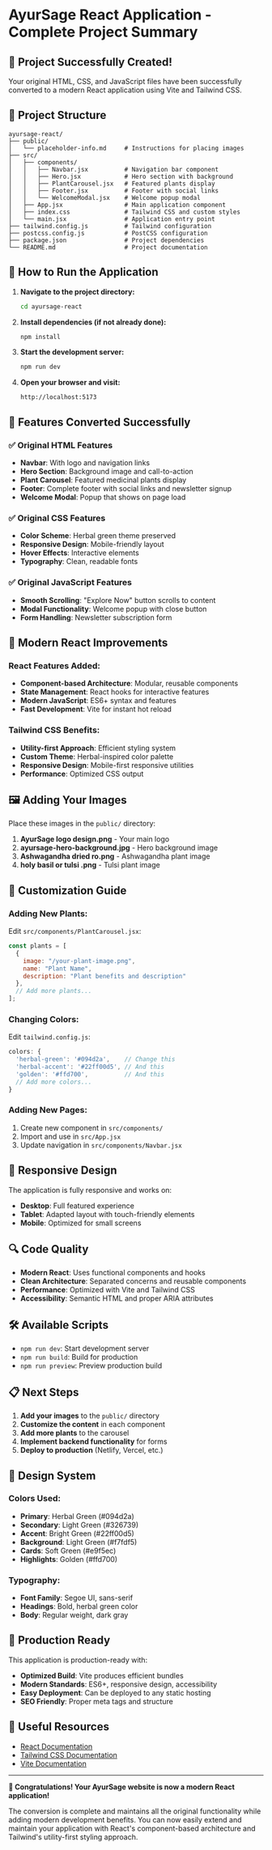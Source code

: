 # AyurSage React Application - Complete Project Summary

## 🎉 Project Successfully Created!

Your original HTML, CSS, and JavaScript files have been successfully converted to a modern React application using Vite and Tailwind CSS.

## 📁 Project Structure

```
ayursage-react/
├── public/
│   └── placeholder-info.md     # Instructions for placing images
├── src/
│   ├── components/
│   │   ├── Navbar.jsx          # Navigation bar component
│   │   ├── Hero.jsx            # Hero section with background
│   │   ├── PlantCarousel.jsx   # Featured plants display
│   │   ├── Footer.jsx          # Footer with social links
│   │   └── WelcomeModal.jsx    # Welcome popup modal
│   ├── App.jsx                 # Main application component
│   ├── index.css               # Tailwind CSS and custom styles
│   └── main.jsx                # Application entry point
├── tailwind.config.js          # Tailwind configuration
├── postcss.config.js           # PostCSS configuration
├── package.json                # Project dependencies
└── README.md                   # Project documentation
```

## 🚀 How to Run the Application

1. **Navigate to the project directory:**
   ```bash
   cd ayursage-react
   ```

2. **Install dependencies (if not already done):**
   ```bash
   npm install
   ```

3. **Start the development server:**
   ```bash
   npm run dev
   ```

4. **Open your browser and visit:**
   ```
   http://localhost:5173
   ```

## 🎨 Features Converted Successfully

### ✅ Original HTML Features
- **Navbar**: With logo and navigation links
- **Hero Section**: Background image and call-to-action
- **Plant Carousel**: Featured medicinal plants display
- **Footer**: Complete footer with social links and newsletter signup
- **Welcome Modal**: Popup that shows on page load

### ✅ Original CSS Features
- **Color Scheme**: Herbal green theme preserved
- **Responsive Design**: Mobile-friendly layout
- **Hover Effects**: Interactive elements
- **Typography**: Clean, readable fonts

### ✅ Original JavaScript Features
- **Smooth Scrolling**: "Explore Now" button scrolls to content
- **Modal Functionality**: Welcome popup with close button
- **Form Handling**: Newsletter subscription form

## 🎯 Modern React Improvements

### React Features Added:
- **Component-based Architecture**: Modular, reusable components
- **State Management**: React hooks for interactive features
- **Modern JavaScript**: ES6+ syntax and features
- **Fast Development**: Vite for instant hot reload

### Tailwind CSS Benefits:
- **Utility-first Approach**: Efficient styling system
- **Custom Theme**: Herbal-inspired color palette
- **Responsive Design**: Mobile-first responsive utilities
- **Performance**: Optimized CSS output

## 🖼️ Adding Your Images

Place these images in the `public/` directory:

1. **AyurSage logo design.png** - Your main logo
2. **ayursage-hero-background.jpg** - Hero background image
3. **Ashwagandha dried ro.png** - Ashwagandha plant image
4. **holy basil or tulsi .png** - Tulsi plant image

## 🔧 Customization Guide

### Adding New Plants:
Edit `src/components/PlantCarousel.jsx`:

```javascript
const plants = [
  {
    image: "/your-plant-image.png",
    name: "Plant Name",
    description: "Plant benefits and description"
  },
  // Add more plants...
];
```

### Changing Colors:
Edit `tailwind.config.js`:

```javascript
colors: {
  'herbal-green': '#094d2a',    // Change this
  'herbal-accent': '#22ff00d5', // And this
  'golden': '#ffd700',          // And this
  // Add more colors...
}
```

### Adding New Pages:
1. Create new component in `src/components/`
2. Import and use in `src/App.jsx`
3. Update navigation in `src/components/Navbar.jsx`

## 📱 Responsive Design

The application is fully responsive and works on:
- **Desktop**: Full featured experience
- **Tablet**: Adapted layout with touch-friendly elements
- **Mobile**: Optimized for small screens

## 🔍 Code Quality

- **Modern React**: Uses functional components and hooks
- **Clean Architecture**: Separated concerns and reusable components
- **Performance**: Optimized with Vite and Tailwind CSS
- **Accessibility**: Semantic HTML and proper ARIA attributes

## 🛠️ Available Scripts

- `npm run dev`: Start development server
- `npm run build`: Build for production
- `npm run preview`: Preview production build

## 📋 Next Steps

1. **Add your images** to the `public/` directory
2. **Customize the content** in each component
3. **Add more plants** to the carousel
4. **Implement backend functionality** for forms
5. **Deploy to production** (Netlify, Vercel, etc.)

## 🎨 Design System

### Colors Used:
- **Primary**: Herbal Green (#094d2a)
- **Secondary**: Light Green (#326739)
- **Accent**: Bright Green (#22ff00d5)
- **Background**: Light Green (#f7fdf5)
- **Cards**: Soft Green (#e9f5ec)
- **Highlights**: Golden (#ffd700)

### Typography:
- **Font Family**: Segoe UI, sans-serif
- **Headings**: Bold, herbal green color
- **Body**: Regular weight, dark gray

## 🎯 Production Ready

This application is production-ready with:
- **Optimized Build**: Vite produces efficient bundles
- **Modern Standards**: ES6+, responsive design, accessibility
- **Easy Deployment**: Can be deployed to any static hosting
- **SEO Friendly**: Proper meta tags and structure

## 🔗 Useful Resources

- [React Documentation](https://react.dev/)
- [Tailwind CSS Documentation](https://tailwindcss.com/)
- [Vite Documentation](https://vitejs.dev/)

---

**🎉 Congratulations! Your AyurSage website is now a modern React application!**

The conversion is complete and maintains all the original functionality while adding modern development benefits. You can now easily extend and maintain your application with React's component-based architecture and Tailwind's utility-first styling approach.